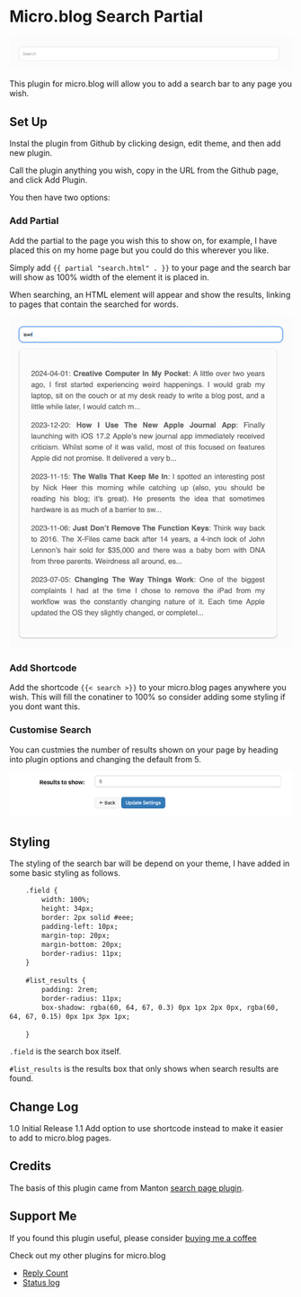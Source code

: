 # Micro.blog Search Partial

![](https://github.com/gr36/search-partial/raw/main/docs/search-bar.png)

This plugin for micro.blog will allow you to add a search bar to any page you wish. 

## Set Up
Instal the plugin from Github by clicking design, edit theme, and then add new plugin.

Call the plugin anything you wish, copy in the URL from the Github page, and click Add Plugin.

You then have two options:

### Add Partial
Add the partial to the page you wish this to show on, for example, I have placed this on my home page but you could do this wherever you like.

Simply add `{{ partial "search.html" . }}` to your page and the search bar will show as 100% width of the element it is placed in.

When searching, an HTML element will appear and show the results, linking to pages that contain the searched for words.

![](https://github.com/gr36/search-partial/raw/main/docs/search-results.png)

### Add Shortcode

Add the shortcode `{{< search >}}` to your micro.blog pages anywhere you wish. This will fill the conatiner to 100% so consider adding some styling if you dont want this. 

### Customise Search

You can custmies the number of results shown on your page by heading into plugin options and changing the default from 5.

![](https://github.com/gr36/search-partial/raw/main/docs/search-options.png)


## Styling

The styling of the search bar will be depend on your theme, I have added in some basic styling as follows.

``` 
    .field {
        width: 100%;
        height: 34px;
        border: 2px solid #eee;
        padding-left: 10px;
        margin-top: 20px;
        margin-bottom: 20px;
        border-radius: 11px;
    }
    
    #list_results {
        padding: 2rem;
        border-radius: 11px;
        box-shadow: rgba(60, 64, 67, 0.3) 0px 1px 2px 0px, rgba(60, 64, 67, 0.15) 0px 1px 3px 1px;
    
    }
```

`.field` is the search box itself.

`#list_results` is the results box that only shows when search results are found.

## Change Log

1.0 Initial Release
1.1 Add option to use shortcode instead to make it easier to add to micro.blog pages.

## Credits
The basis of this plugin came from Manton [search page plugin](https://github.com/microdotblog/plugin-search-page). 

## Support Me
If you found this plugin useful, please consider [buying me a coffee](https://www.buymeacoffee.com/gregmorris)

Check out my other plugins for micro.blog
- [Reply Count](https://github.com/gr36/reply-count)
- [Status log](https://github.com/gr36/status-log)
